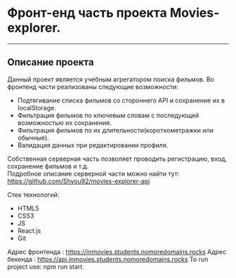 # Фронт-енд часть проекта Movies-explorer.
----
## Описание проекта  

Данный проект является учебным агрегатором поиска фильмов. Во фронтенд части реализованы следующие возможности:  
* Подтягивание списка фильмов со стороннего API и сохранение их в localStorage.
* Фильтрация фильмов по ключевым словам с последующей возможностью их сохранения.
* Фильтрация фильмов по их длительности(короткометражки или обычные).
* Валидация данных при редактировании профиля.

Собственная серверная часть позволяет проводить регистрацию, вход, сохранение фильмов и т.д.  
Подробное описание серверной части можно найти тут: https://github.com/Shyou92/movies-explorer-api  

Стек технологий:  
* HTML5
* CSS3
* JS
* React.js
* Git

Адрес фронтенда : https://inmovies.students.nomoredomains.rocks
Адрес бекенда : https://api.inmovies.students.nomoredomains.rocks
To run project use: npm run start.
